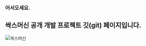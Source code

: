 ### 어서오세요.
## 싹스머신 공개 개발 프로젝트 깃(git) 페이지입니다.

![싹스머신](http://pi.wednus.com:81/images/thumb/d/d2/Sox23.jpg/400px-Sox23.jpg)
